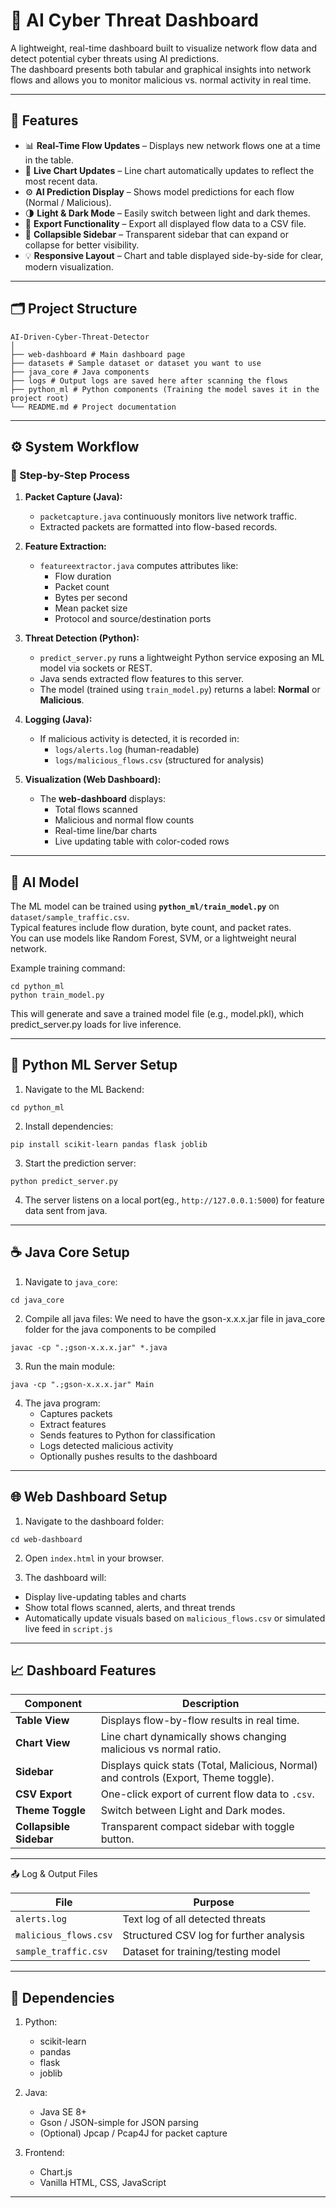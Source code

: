 # 🧠 AI Cyber Threat Dashboard

A lightweight, real-time dashboard built to visualize network flow data and detect potential cyber threats using AI predictions.  
The dashboard presents both tabular and graphical insights into network flows and allows you to monitor malicious vs. normal activity in real time.

---

## 🚀 Features

- 📊 **Real-Time Flow Updates** – Displays new network flows one at a time in the table.
- 🔄 **Live Chart Updates** – Line chart automatically updates to reflect the most recent data.
- ⚙️ **AI Prediction Display** – Shows model predictions for each flow (Normal / Malicious).
- 🌗 **Light & Dark Mode** – Easily switch between light and dark themes.
- 📁 **Export Functionality** – Export all displayed flow data to a CSV file.
- 🧭 **Collapsible Sidebar** – Transparent sidebar that can expand or collapse for better visibility.
- 💡 **Responsive Layout** – Chart and table displayed side-by-side for clear, modern visualization.

---

## 🗂️ Project Structure

```
AI-Driven-Cyber-Threat-Detector
│
├── web-dashboard # Main dashboard page
├── datasets # Sample dataset or dataset you want to use
├── java_core # Java components
├── logs # Output logs are saved here after scanning the flows
├── python_ml # Python components (Training the model saves it in the project root)
└── README.md # Project documentation
```

---

## ⚙️ System Workflow

### 🧩 Step-by-Step Process

1. **Packet Capture (Java):**
   - `packetcapture.java` continuously monitors live network traffic.
   - Extracted packets are formatted into flow-based records.

2. **Feature Extraction:**
   - `featureextractor.java` computes attributes like:
     - Flow duration  
     - Packet count  
     - Bytes per second  
     - Mean packet size  
     - Protocol and source/destination ports

3. **Threat Detection (Python):**
   - `predict_server.py` runs a lightweight Python service exposing an ML model via sockets or REST.
   - Java sends extracted flow features to this server.
   - The model (trained using `train_model.py`) returns a label: **Normal** or **Malicious**.

4. **Logging (Java):**
   - If malicious activity is detected, it is recorded in:
     - `logs/alerts.log` (human-readable)
     - `logs/malicious_flows.csv` (structured for analysis)

5. **Visualization (Web Dashboard):**
   - The **web-dashboard** displays:
     - Total flows scanned  
     - Malicious and normal flow counts  
     - Real-time line/bar charts  
     - Live updating table with color-coded rows  

---

## 🧠 AI Model

The ML model can be trained using **`python_ml/train_model.py`** on `dataset/sample_traffic.csv`.  
Typical features include flow duration, byte count, and packet rates.  
You can use models like Random Forest, SVM, or a lightweight neural network.

Example training command:

```
cd python_ml
python train_model.py
```

This will generate and save a trained model file (e.g., model.pkl), which predict_server.py loads for live inference.

---

## 🐍 Python ML Server Setup

1. Navigate to the ML Backend:

```
cd python_ml
```

2. Install dependencies:

```
pip install scikit-learn pandas flask joblib
```

3. Start the prediction server:

```
python predict_server.py
```

4. The server listens on a local port(eg., `http://127.0.0.1:5000`) for feature data sent from java.

---

## ☕ Java Core Setup

1. Navigate to `java_core`:

```
cd java_core
```

2. Compile all java files:
We need to have the gson-x.x.x.jar file in java_core folder for the java components to be compiled

```
javac -cp ".;gson-x.x.x.jar" *.java
```

3. Run the main module:

```
java -cp ".;gson-x.x.x.jar" Main
```

4. The java program:
      - Captures packets
      - Extract features
      - Sends features to Python for classification
      - Logs detected malicious activity
      - Optionally pushes results to the dashboard

---

## 🌐 Web Dashboard Setup

1. Navigate to the dashboard folder:

```
cd web-dashboard
```

2. Open `index.html` in your browser.

3. The dashboard will:
- Display live-updating tables and charts
- Show total flows scanned, alerts, and threat trends
- Automatically update visuals based on `malicious_flows.csv` or simulated live feed in `script.js`
      
---

## 📈 Dashboard Features

| Component               | Description                                                                          |
| ----------------------- | ------------------------------------------------------------------------------------ |
| **Table View**          | Displays flow-by-flow results in real time.                                          |
| **Chart View**          | Line chart dynamically shows changing malicious vs normal ratio.                     |
| **Sidebar**             | Displays quick stats (Total, Malicious, Normal) and controls (Export, Theme toggle). |
| **CSV Export**          | One-click export of current flow data to `.csv`.                                     |
| **Theme Toggle**        | Switch between Light and Dark modes.                                                 |
| **Collapsible Sidebar** | Transparent compact sidebar with toggle button.                                      |

---

📤 Log & Output Files

| File                  | Purpose                                 |
| --------------------- | --------------------------------------- |
| `alerts.log`          | Text log of all detected threats        |
| `malicious_flows.csv` | Structured CSV log for further analysis |
| `sample_traffic.csv`  | Dataset for training/testing model      |

 ---

## 🔧 Dependencies

1. Python:
    - scikit-learn
    - pandas
    - flask
    - joblib

2. Java:
    - Java SE 8+
    - Gson / JSON-simple for JSON parsing
    - (Optional) Jpcap / Pcap4J for packet capture

3. Frontend:
    - Chart.js
    - Vanilla HTML, CSS, JavaScript

---

